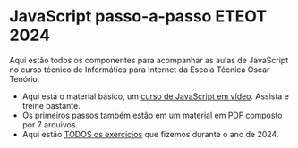 # JavaScript passo-a-passo ETEOT 2024
Aqui estão todos os componentes para acompanhar as aulas de JavaScript no curso técnico de Informática para Internet da Escola Técnica Oscar Tenório.

* Aqui está o material básico, um <a href="https://youtube.com/playlist?list=PLHz_AreHm4dlsK3Nr9GVvXCbpQyHQl1o1&si=iolY1jIwmFc4Fuwz" target="_blank">curso de JavaScript em vídeo</a>. Assista e treine bastante.
* Os primeiros passos também estão em um <a href="https://github.com/eteot/exercicios-javascript-2024/tree/main/aulas-pdf" target="_blank">material em PDF</a> composto por 7 arquivos.
* Aqui estão <a href="https://eteot.github.io/exercicios-javascript-2024/exercicios/" target="_self">TODOS os exercícios</a> que fizemos durante o ano de 2024.
